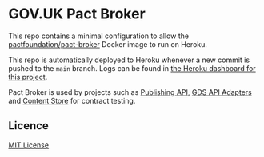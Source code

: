 # GOV.UK Pact Broker

This repo contains a minimal configuration to allow the
[pactfoundation/pact-broker](https://hub.docker.com/r/pactfoundation/pact-broker)
Docker image to run on Heroku.

This repo is automatically deployed to Heroku whenever a new commit is
pushed to the `main` branch. Logs can be found in
[the Heroku dashboard for this project](https://dashboard.heroku.com/apps/govuk-pact-broker).

Pact Broker is used by projects such as
[Publishing API](https://github.com/alphagov/publishing-api),
[GDS API Adapters](https://github.com/alphagov/gds-api-adapters) and
[Content Store](https://github.com/alphagov/content-store) for contract testing.

## Licence

[MIT License](LICENCE)
